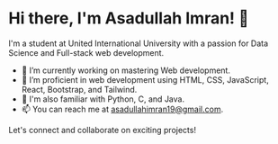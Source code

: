 # Hi there, I'm Asadullah Imran! 👋

I'm a student at United International University with a passion for Data Science and Full-stack web development.

- 🔭 I’m currently working on mastering Web development.
- 🌱 I’m proficient in web development using HTML, CSS, JavaScript, React, Bootstrap, and Tailwind.
- 💼 I'm also familiar with Python, C, and Java.
- 📫 You can reach me at [asadullahimran19@gmail.com](mailto:asadullahimran19@gmail.com).

Let's connect and collaborate on exciting projects!

<!-- Feel free to add any other information or links you'd like to include. -->


